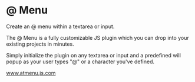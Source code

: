 # @ Menu
Create an @ menu within a textarea or input.

The @ Menu is a fully customizable JS plugin which you can drop into your existing projects in minutes. 

Simply initialize the plugin on any textarea or input and a predefined will popup as your user types "@" or a character you've defined.

www.atmenu.js.com
